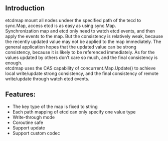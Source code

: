 <!--
 * @Author: jinde.zgm
 * @Date: 2020-09-03 22:54:55
 * @Descripttion: 
-->
## Introduction
etcdmap mount all nodes undeer the specified path of the tecd to sync.Map, access etcd is as easy as using sync.Map.   
Synchronization map and etcd only need to watch etcd events, and then apply the events to the map. But the consistency is relatively weak, because the recently updated value may not be applied to the map immediately. The general application hopes that the updated value can be strong consistency, because it is likely to be referenced immediately. As for the values ​​updated by others don’t care so much, and the final consistency is enough.   
etcdmap uses the CAS capability of concurrent.Map.Update() to achieve local write/update strong consistency, and the final consistency of remote write/update through watch etcd events.
## Features:
- The key type of the map is fixed to string
- Each path mapping of etcd can only specify one value type
- Write-through mode
- Coroutine safe
- Support update
- Support custom codec